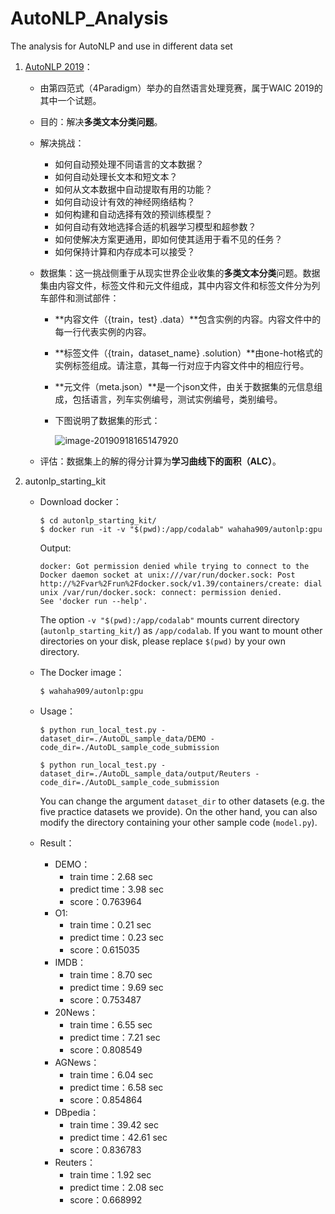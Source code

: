 # AutoNLP_Analysis
The analysis for AutoNLP and use in different data set

1. [AutoNLP 2019](https://www.4paradigm.com/competition/autoNLP2019)：

   * 由第四范式（4Paradigm）举办的自然语言处理竞赛，属于WAIC 2019的其中一个试题。

   * 目的：解决**多类文本分类问题**。

   * 解决挑战：

     *  如何自动预处理不同语言的文本数据？
     * 如何自动处理长文本和短文本？

     - 如何从文本数据中自动提取有用的功能？
     -  如何自动设计有效的神经网络结构？
     - 如何构建和自动选择有效的预训练模型？
     - 如何自动有效地选择合适的机器学习模型和超参数？
     - 如何使解决方案更通用，即如何使其适用于看不见的任务？
     - 如何保持计算和内存成本可以接受？

   * 数据集：这一挑战侧重于从现实世界企业收集的**多类文本分类**问题。数据集由内容文件，标签文件和元文件组成，其中内容文件和标签文件分为列车部件和测试部件：

     - **内容文件（{train，test} .data）**包含实例的内容。内容文件中的每一行代表实例的内容。

     - **标签文件（{train，dataset_name} .solution）**由one-hot格式的实例标签组成。请注意，其每一行对应于内容文件中的相应行号。

     -  **元文件（meta.json）**是一个json文件，由关于数据集的元信息组成，包括语言，列车实例编号，测试实例编号，类别编号。

     - 下图说明了数据集的形式：

       ![image-20190918165147920](https://joven-1252328025.cos.ap-shanghai.myqcloud.com/2019-09-18-085148.png)

   * 评估：数据集上的解的得分计算为**学习曲线下的面积（ALC）**。

     

2. autonlp_starting_kit

   * Download  docker：

     ```shell
     $ cd autonlp_starting_kit/
     $ docker run -it -v "$(pwd):/app/codalab" wahaha909/autonlp:gpu
     ```

     Output:

     ```shell
     docker: Got permission denied while trying to connect to the Docker daemon socket at unix:///var/run/docker.sock: Post http://%2Fvar%2Frun%2Fdocker.sock/v1.39/containers/create: dial unix /var/run/docker.sock: connect: permission denied.
     See 'docker run --help'.
     ```

     The option `-v "$(pwd):/app/codalab"` mounts current directory (`autonlp_starting_kit/`) as `/app/codalab`. If you want to mount other directories on your disk, please replace `$(pwd)` by your own directory.

   * The Docker image：

     ```shell
     $ wahaha909/autonlp:gpu
     ```

   * Usage：

     ```shell
     $ python run_local_test.py -dataset_dir=./AutoDL_sample_data/DEMO -code_dir=./AutoDL_sample_code_submission
     
     $ python run_local_test.py -dataset_dir=./AutoDL_sample_data/output/Reuters -code_dir=./AutoDL_sample_code_submission
     ```

     You can change the argument `dataset_dir` to other datasets (e.g. the five practice datasets we provide). On the other hand, you can also modify the directory containing your other sample code (`model.py`).

   * Result：

     * DEMO：
       * train time：2.68  sec
       * predict time：3.98  sec
       * score：0.763964
     * O1:
       - train time：0.21  sec
       - predict time：0.23  sec
       - score：0.615035
     * IMDB：
       - train time：8.70  sec
       - predict time：9.69  sec
       - score：0.753487
     * 20News：
       - train time：6.55  sec
       - predict time：7.21  sec
       - score：0.808549
     * AGNews：
       - train time：6.04  sec
       - predict time：6.58  sec
       - score：0.854864
     * DBpedia：
       - train time：39.42  sec
       - predict time：42.61  sec
       - score：0.836783
     * Reuters：
       - train time：1.92  sec
       - predict time：2.08  sec
       - score：0.668992